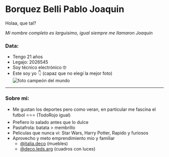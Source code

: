 # Borquez Belli Pablo Joaquin

Holaa, que tal?

_Mi nombre completo es larguisimo, igual siempre me llamaron Joaquin_

### Data:

- Tengo 21 años
- Legajo: 2026545
- Soy técnico electrónico 🤓
- Este soy yo 👇 (capaz que no elegí la mejor foto)
![foto campeón del mundo](fotojoa.jpg "campeón del mundo")

---

### Sobre mi:

- Me gustan los deportes pero como veran, en particular me fascina el futbol ⭐⭐⭐ (TodoRojo igual)
- Prefiero lo salado antes que lo dulce
- Pastafrola: batata > membrillo
- Peliculas que nunca vi: Star Wars, Harry Potter, Rapido y furiosos
- Aprovecho y meto emprendimiento mio y familiar
    - [@italia.deco](https://www.instagram.com/italia.deco/) (muebles)
    - [@deco.leds.arg](https://www.instagram.com/deco.leds.arg/) (cuadros con luces)
